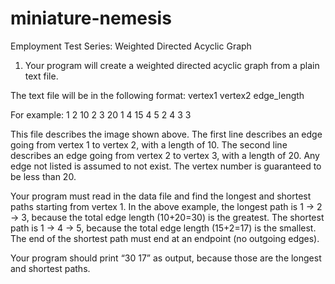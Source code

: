 miniature-nemesis
=================

Employment Test Series: Weighted Directed Acyclic Graph

1. Your program will create a weighted directed acyclic graph from a plain text file.

The text file will be in the following format:
vertex1 vertex2 edge_length

For example:
1 2 10
2 3 20
1 4 15
4 5 2
4 3 3

This file describes the image shown above. The first line describes an edge going from vertex 1 to vertex 2, with a length of 10.
The second line describes an edge going from vertex 2 to vertex 3, with a length of 20. Any edge not listed is assumed to not
exist. The vertex number is guaranteed to be less than 20.

Your program must read in the data file and find the longest and shortest paths starting from vertex 1.
In the above example, the longest path is 1 -> 2 -> 3, because the total edge length (10+20=30) is the greatest. The shortest
path is 1 -> 4 -> 5, because the total edge length (15+2=17) is the smallest. The end of the shortest path must end at an
endpoint (no outgoing edges).

Your program should print “30 17” as output, because those are the longest and shortest paths.